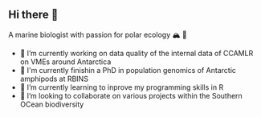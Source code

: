 ## Hi there 👋
A marine biologist with passion for polar ecology 🏔 🌊


- 🔭 I’m currently working on data quality of the internal data of CCAMLR on VMEs around Antarctica
- 🦐 I'm currently finishin a PhD in population genomics of Antarctic amphipods at RBINS
- 🌱 I’m currently learning to inprove my programming skills in R
- 👯 I’m looking to collaborate on various projects within the Southern OCean biodiversity


